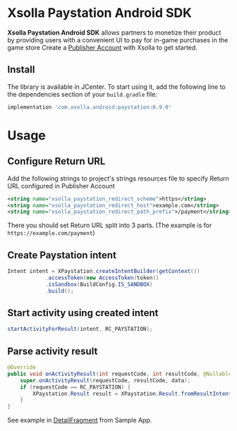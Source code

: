 # Xsolla Paystation Android SDK

**Xsolla Paystation Android SDK** allows partners to monetize their product by providing users with a convenient UI to pay for in-game purchases in the game store Create a  [Publisher Account](https://publisher.xsolla.com/signup?store_type=sdk) with Xsolla to get started.

## Install
The library is available in JCenter. To start using it, add the following line to the dependencies section of your `build.gradle` file:

```groovy
implementation 'com.xsolla.android:paystation:0.9.0'
```

# Usage

## Configure Return URL
Add the following strings to project's strings resources file to specify Return URL configured in Publisher Account 
```xml
<string name="xsolla_paystation_redirect_scheme">https</string>
<string name="xsolla_paystation_redirect_host">example.com</string>
<string name="xsolla_paystation_redirect_path_prefix">/payment</string>
```
There you should set Return URL split into 3 parts. (The example is for `https://example.com/payment`)

## Create Paystation intent

```java
Intent intent = XPaystation.createIntentBuilder(getContext())
            .accessToken(new AccessToken(token))
            .isSandbox(BuildConfig.IS_SANDBOX)
            .build();
```

## Start activity using created intent

```java
startActivityForResult(intent, RC_PAYSTATION);
```

## Parse activity result

```java
@Override
public void onActivityResult(int requestCode, int resultCode, @Nullable Intent data) {
    super.onActivityResult(requestCode, resultCode, data);
    if (requestCode == RC_PAYSTATION) {
        XPaystation.Result result = XPaystation.Result.fromResultIntent(data);
    }
}
```

See example in [DetailFragment](https://github.com/xsolla/android-store-sdk/blob/master/app/src/main/java/com/xsolla/android/storesdkexample/fragments/DetailFragment.java) from Sample App.
